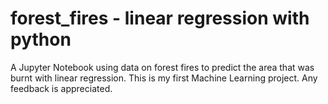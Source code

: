 # forest_fires - linear regression with python
A Jupyter Notebook using data on forest fires to predict the area that was burnt with linear regression. This is my first Machine Learning project. Any feedback is appreciated.
